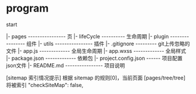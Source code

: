 # program
start



|- pages ---------------- 页
  |- lifeCycle ---------- 生命周期
|- plugin ---------------- 组件
|- utils ---------------- 插件
|- .gitignore --------- git上传忽略的文件
|- app.js ------------- 全局生命周期
|- app.wxss ------------- 全局样式
|- package.json ------------- 依赖包
|- project.config.json ------ 项目配置json文件
|- README.md ---------------- 项目说明


[sitemap 索引情况提示] 根据 sitemap 的规则[0]，当前页面 [pages/tree/tree] 将被索引
"checkSiteMap": false,
